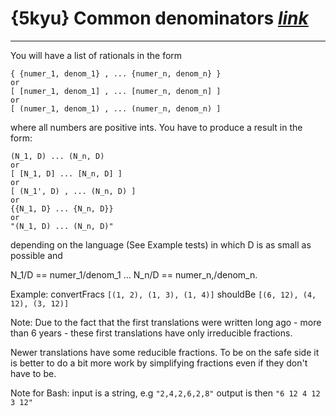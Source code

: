 # {5kyu} Common denominators [_link_](https://www.codewars.com/kata/54d7660d2daf68c619000d95/train/go)

---

You will have a list of rationals in the form

```
{ {numer_1, denom_1} , ... {numer_n, denom_n} }
or
[ [numer_1, denom_1] , ... [numer_n, denom_n] ]
or
[ (numer_1, denom_1) , ... (numer_n, denom_n) ]
```

where all numbers are positive ints. You have to produce a result in the form:

```
(N_1, D) ... (N_n, D)
or
[ [N_1, D] ... [N_n, D] ]
or
[ (N_1', D) , ... (N_n, D) ]
or
{{N_1, D} ... {N_n, D}}
or
"(N_1, D) ... (N_n, D)"
```
depending on the language (See Example tests) in which D is as small as possible and

N_1/D == numer_1/denom_1 ... N_n/D == numer_n,/denom_n.

Example:
convertFracs `[(1, 2), (1, 3), (1, 4)]` shouldBe `[(6, 12), (4, 12), (3, 12)]`

Note:
Due to the fact that the first translations were written long ago - more than 6 years - these first translations have only irreducible fractions.

Newer translations have some reducible fractions. To be on the safe side it is better to do a bit more work by simplifying fractions even if they don't have to be.

Note for Bash:
input is a string, e.g `"2,4,2,6,2,8"` output is then `"6 12 4 12 3 12"`
